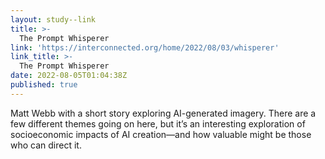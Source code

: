 ```yaml
---
layout: study--link
title: >-
  The Prompt Whisperer
link: 'https://interconnected.org/home/2022/08/03/whisperer'
link_title: >-
  The Prompt Whisperer
date: 2022-08-05T01:04:38Z
published: true
---
```

Matt Webb with a short story exploring AI-generated imagery. There are a few different themes going on here, but it’s an interesting exploration of socioeconomic impacts of AI creation—and how valuable might be those who can direct it.
